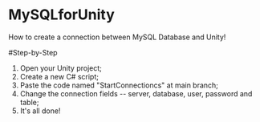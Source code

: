 # MySQLforUnity
How to create a connection between MySQL Database and Unity!

#Step-by-Step
1. Open your Unity project;
2. Create a new C# script;
3. Paste the code named "StartConnectioncs" at main branch;
4. Change the connection fields -- server, database, user, password and table;
5. It's all done!
